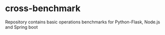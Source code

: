 # cross-benchmark
Repository contains basic operations benchmarks for Python-Flask, Node.js and Spring boot  
